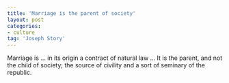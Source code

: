 ```yaml
---
title: 'Marriage is the parent of society'
layout: post
categories:
- culture
tag: 'Joseph Story'
---
```


Marriage is ... in its origin a contract of natural law ... It is the parent, and not the child of society; the source of civility and a sort of seminary of the republic.